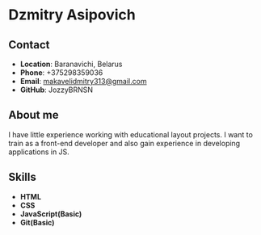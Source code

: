 # Dzmitry Asipovich

## Contact

- **Location**: Baranavichi, Belarus
- **Phone**: +375298359036
- **Email**: makavelidmitry313@gmail.com
- **GitHub**: JozzyBRNSN

## About me

I have little experience working with educational layout projects. I want to train as a front-end developer and also gain experience in developing applications in JS.

## Skills

- **HTML**
- **CSS**
- **JavaScript(Basic)**
- **Git(Basic)**